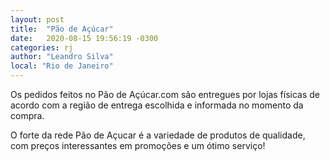 ```yaml
---
layout: post
title:  "Pão de Açúcar"
date:   2020-08-15 19:56:19 -0300
categories: rj
author: "Leandro Silva"
local: "Rio de Janeiro"
---
```


Os pedidos feitos no Pão de Açúcar.com são entregues por lojas físicas de acordo com a região de entrega escolhida e informada no momento da compra.

O forte da rede Pão de Açucar é a variedade de produtos de qualidade, com preços interessantes em promoções e um ótimo serviço!
